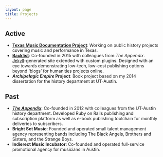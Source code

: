 ```yaml
---
layout: page
title: Projects
---
```


## Active

- [**Texas Music Documentation Project**](https://texasmusicdocs.github.io/): Working on public history projects covering music and performance in Texas.
- [**Backlist**](http://backlist.cc): Co-founded in 2015 with colleagues from _The Appendix_. [Jekyll](http://jekyllrb.com)-generated site extended with custom plugins. Designed with an eye towards demonstrating low-tech, low-cost publishing options beyond ‘blogs’ for humanities projects online.
- **_Archipelagic Empire_ Project**: Book project based on my 2014 dissertation for the history department at UT-Austin.

## Past

- [**_The Appendix_**](https://theappendix.net): Co-founded in 2012 with colleagues from the UT-Austin history department. Developed Ruby on Rails publishing and subscription platform as well as e-book publishing toolchain for monthly deliveries to subscribers.  
- **Bright Set Music**: Founded and operated small talent management agency representing bands including The Black Angels, Brothers and Sisters, and the Strange Boys.
- **Indierect Music Incubator**: Co-founded and operated full-service promotional agency for musicians in Austin.